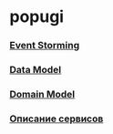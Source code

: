 # popugi

### [Event Storming](https://miro.com/app/board/o9J_lQwASy8=/?invite_link_id=107725899377)
### [Data Model](https://miro.com/app/board/o9J_lnCNvZk=/?invite_link_id=629557251828)
### [Domain Model](https://miro.com/app/board/o9J_lmoifpk=/?invite_link_id=413698875775)
### [Описание сервисов](/docs/services.md)
